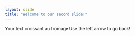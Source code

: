 ```yaml
---
layout: slide
title: "Welcome to our second slide!"
---
```

Your text croissant au fromage
Use the left arrow to go back!
